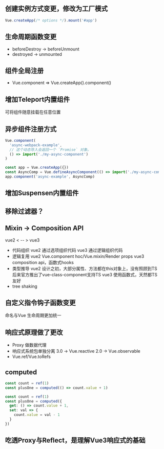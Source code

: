 ## 创建实例方式变更，修改为工厂模式
```js
Vue.createApp(/* options */).mount('#app')
```

## 生命周期函数变更
* beforeDestroy -> beforeUnmount
* destroyed -> unmounted

## 组件全局注册
* Vue.component => Vue.createApp().component()

## 增加Teleport内置组件
可将组件随意挂载在任意位置

## 异步组件注册方式
```js
Vue.component(
  'async-webpack-example',
  // 这个动态导入会返回一个 `Promise` 对象。
  () => import('./my-async-component')
)
```
```js
const app = Vue.createApp({})
const AsyncComp = Vue.defineAsyncComponent(() => import('./my-async-component'))
app.component('async-example', AsyncComp)
```

## 增加Suspensen内置组件

## 移除过滤器？

## Mixin -> Composition API
vue2 < -- > vue3
* 代码组织
  vue2 通过选项组织代码
  vue3 通过逻辑组织代码
* 逻辑复用
  vue2 Vue.component hoc/Vue.mixin/Render props
  vue3 composition api，函数式hooks
* 类型推导
  vue2 设计之初，大部分属性、方法都在this对象上，没有照顾到TS
  后来官方推出了vue-class-component支持TS
  vue3 使用函数式，天然都TS友好
* tree shaking


## 自定义指令钩子函数变更
命名与Vue 生命周期更加统一

## 响应式原理做了更改
* Proxy 做数据代理
* 响应式系统包单独分离
  3.0 -> Vue.reactive
  2.0 -> Vue.observable
* Vue.ref/Vue.toRefs

## computed
```js
const count = ref(1)
const plusOne = computed(() => count.value + 1)

const count = ref(1)
const plusOne = computed({
  get: () => count.value + 1,
  set: val => {
    count.value = val - 1
  }
})
```

## 吃透Proxy与Reflect，是理解Vue3响应式的基础